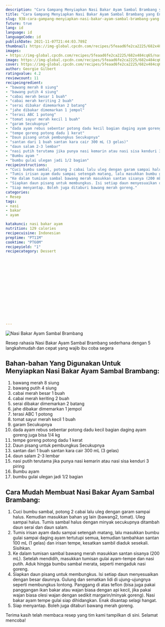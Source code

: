 ```yaml
---
description: "Cara Gampang Menyiapkan Nasi Bakar Ayam Sambal Brambang yang Enak"
title: "Cara Gampang Menyiapkan Nasi Bakar Ayam Sambal Brambang yang Enak"
slug: 938-cara-gampang-menyiapkan-nasi-bakar-ayam-sambal-brambang-yang-enak
future: true
lang: id
language: id
languageCode: id
publishDate: 2021-11-07T21:44:03.789Z 
thumbnail: https://img-global.cpcdn.com/recipes/5feaad6fe2ca2225/682x484cq65/nasi-bakar-ayam-sambal-brambang-foto-resep-utama.webp
images:
- https://img-global.cpcdn.com/recipes/5feaad6fe2ca2225/682x484cq65/nasi-bakar-ayam-sambal-brambang-foto-resep-utama.webp
image: https://img-global.cpcdn.com/recipes/5feaad6fe2ca2225/682x484cq65/nasi-bakar-ayam-sambal-brambang-foto-resep-utama.webp
cover: https://img-global.cpcdn.com/recipes/5feaad6fe2ca2225/682x484cq65/nasi-bakar-ayam-sambal-brambang-foto-resep-utama.webp
author: Georgie Gilbert
ratingvalue: 4.2
reviewcount: 11
recipeingredient:
- "bawang merah 8 siung"
- "bawang putih 4 siung"
- "cabai merah besar 1 buah"
- "cabai merah keriting 2 buah"
- "serai dibakar dimemarkan 2 batang"
- "jahe dibakar dimemarkan 1 jempol"
- "terasi ABC 1 potong"
- "tomat sayur merah kecil 1 buah"
- "garam Secukupnya"
- "dada ayam rebus sebentar potong dadu kecil bagian daging ayam goreng juga bisa 1/4 kg"
- "tempe goreng potong dadu 1 kerat"
- "Daun pisang untuk pembungkus Secukupnya"
- "santan dari 1 buah santan kara cair 300 mL (3 gelas)"
- "daun salam 2-3 lembar"
- "nasi putih terutama jika punya nasi kemarin atau nasi sisa kenduri 3 piring"
- "Bumbu ayam "
- "bumbu gulai ulegan jadi 1/2 bagian"
recipeinstructions:
- "Cuci bumbu sambal, potong 2 cabai lalu uleg dengan garam sampai halus. Kemudian masukkan bahan yg lain (bawang2, tomat). Uleg sampai halus. Tumis sambal halus dengan minyak secukupnya ditambah daun serai dan daun salam."
- "Tumis irisan ayam dadu sampai setengah matang, lalu masukkan bumbu gulai sampai daging ayam tertutupi semua, kemudian tambahkan santan 100 mL (1 gelas) dan irisan tempe, kesatkan sambil diaduk sesekali. Sisihkan."
- "Ke dalam tumisan sambal bawang merah masukkan santan sisanya (200 mL). Setelah mendidih, masukkan tumisan gulai ayam-tempe dan nasi putih. Aduk hingga bumbu sambal merata, seperti mengaduk nasi goreng."
- "Siapkan daun pisang untuk membungkus. Isi setiap daun menyesuaikan dengan besar daunnya. Gulung dan sematkan lidi di ujung-ujungnya seperti membungkus lontong. Panggang di atas teflon (bisa juga pakai panggangan ikan bakar atau wajan biasa dengan api kecil, jika pakai wajan biasa olesi wajan dengan sedikit margarin/minyak goreng). Nasi bakar ayam tempe gulai siap dihidangkan. Enak disantap selagi hangat."
- "Siap menyantap. Boleh juga ditaburi bawang merah goreng."
categories:
- Resep
tags:
- nasi
- bakar
- ayam

katakunci: nasi bakar ayam 
nutrition: 129 calories
recipecuisine: Indonesian
preptime: "PT11M"
cooktime: "PT60M"
recipeyield: "1"
recipecategory: Dessert


     
    
    
    
    
    
    
    
    
    
    
      
    
---
```



![Nasi Bakar Ayam Sambal Brambang](https://img-global.cpcdn.com/recipes/5feaad6fe2ca2225/682x484cq65/nasi-bakar-ayam-sambal-brambang-foto-resep-utama.webp)

Resep rahasia Nasi Bakar Ayam Sambal Brambang  sederhana dengan 5 langkahmudah dan cepat yang wajib ibu coba segera

<!--inarticleads1-->

## Bahan-bahan Yang Digunakan Untuk Menyiapkan Nasi Bakar Ayam Sambal Brambang:

1. bawang merah 8 siung
1. bawang putih 4 siung
1. cabai merah besar 1 buah
1. cabai merah keriting 2 buah
1. serai dibakar dimemarkan 2 batang
1. jahe dibakar dimemarkan 1 jempol
1. terasi ABC 1 potong
1. tomat sayur merah kecil 1 buah
1. garam Secukupnya
1. dada ayam rebus sebentar potong dadu kecil bagian daging ayam goreng juga bisa 1/4 kg
1. tempe goreng potong dadu 1 kerat
1. Daun pisang untuk pembungkus Secukupnya
1. santan dari 1 buah santan kara cair 300 mL (3 gelas)
1. daun salam 2-3 lembar
1. nasi putih terutama jika punya nasi kemarin atau nasi sisa kenduri 3 piring
1. Bumbu ayam 
1. bumbu gulai ulegan jadi 1/2 bagian



<!--inarticleads2-->

## Cara Mudah Membuat Nasi Bakar Ayam Sambal Brambang:

1. Cuci bumbu sambal, potong 2 cabai lalu uleg dengan garam sampai halus. Kemudian masukkan bahan yg lain (bawang2, tomat). Uleg sampai halus. Tumis sambal halus dengan minyak secukupnya ditambah daun serai dan daun salam.
1. Tumis irisan ayam dadu sampai setengah matang, lalu masukkan bumbu gulai sampai daging ayam tertutupi semua, kemudian tambahkan santan 100 mL (1 gelas) dan irisan tempe, kesatkan sambil diaduk sesekali. Sisihkan.
1. Ke dalam tumisan sambal bawang merah masukkan santan sisanya (200 mL). Setelah mendidih, masukkan tumisan gulai ayam-tempe dan nasi putih. Aduk hingga bumbu sambal merata, seperti mengaduk nasi goreng.
1. Siapkan daun pisang untuk membungkus. Isi setiap daun menyesuaikan dengan besar daunnya. Gulung dan sematkan lidi di ujung-ujungnya seperti membungkus lontong. Panggang di atas teflon (bisa juga pakai panggangan ikan bakar atau wajan biasa dengan api kecil, jika pakai wajan biasa olesi wajan dengan sedikit margarin/minyak goreng). Nasi bakar ayam tempe gulai siap dihidangkan. Enak disantap selagi hangat.
1. Siap menyantap. Boleh juga ditaburi bawang merah goreng.




Terima kasih telah membaca resep yang tim kami tampilkan di sini. Selamat mencoba!
